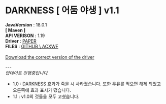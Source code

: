 # DARKNESS [ 어둠 야생 ] v1.1


**JavaVersion** : 18.0.1\
**[ Maven ]**\
**API VERISON** : 1.19\
**Driver** : [PAPER](https://papermc.io/)\
**FILES** : [GITHUB \ ACXWF]()\
\
[Download the correct version of the driver]()

---\
_업데이트 진행중입니다._

- 1.0 : DARKNESS 효과가 죽을 시 사라졌습니다. 또한 우유를 먹으면 해제 되었고 오른쪽에 효과 표시가 떴습니다.
- 1.1 : v1.0의 것들을 모두 고쳤습니다.
